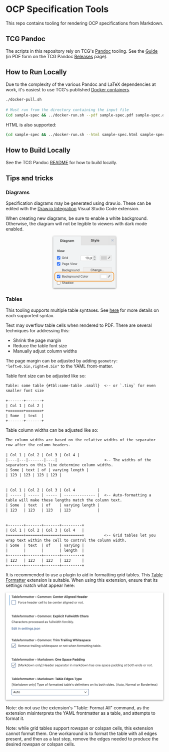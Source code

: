 # OCP Specification Tools

This repo contains tooling for rendering OCP specifications from Markdown.

## TCG Pandoc

The scripts in this repository rely on TCG's [Pandoc](https://github.com/TrustedComputingGroup/pandoc) tooling. See the [Guide](https://github.com/TrustedComputingGroup/pandoc/blob/main/guide.tcg) (in PDF form on the TCG Pandoc [Releases](https://github.com/TrustedComputingGroup/pandoc/releases) page).

## How to Run Locally

Due to the complexity of the various Pandoc and LaTeX dependencies at work,
it's easiest to use TCG's published [Docker containers](https://github.com/trustedcomputinggroup/pandoc/pkgs/container/pandoc).

```sh
./docker-pull.sh

# Must run from the directory containing the input file
(cd sample-spec && ../docker-run.sh --pdf sample-spec.pdf sample-spec.ocp)
```

HTML is also supported:

```sh
(cd sample-spec && ../docker-run.sh --html sample-spec.html sample-spec.ocp)
```

## How to Build Locally

See the TCG Pandoc [README](https://github.com/TrustedComputingGroup/pandoc/blob/main/README.md#how-to-build-locally) for how to build locally.

## Tips and tricks

### Diagrams

Specification diagrams may be generated using draw.io. These can be edited with the [Draw.io Integration](https://marketplace.visualstudio.com/items?itemName=hediet.vscode-drawio) Visual Studio Code extension.

When creating new diagrams, be sure to enable a white background. Otherwise, the diagram will not be legible to viewers with dark mode enabled.

<p align="center">
  <img src="./images/drawio_background.png" alt="draw.io background color" width="200px" style="box-shadow: 0px 2px 5px gray;" />
</p>

### Tables

This tooling supports multiple table syntaxes. See [here](https://pandoc.org/demo/example33/8.9-tables.html) for more details on each supported syntax.

Text may overflow table cells when rendered to PDF. There are several techniques for addressing this:

- Shrink the page margin
- Reduce the table font size
- Manually adjust column widths

The page margin can be adjusted by adding `geometry: "left=0.5in,right=0.5in"` to the YAML front-matter.

Table font size can be adjusted like so:

```
Table: some table {#tbl:some-table .small}  <-- or `.tiny` for even smaller font size

+-------+-------+
| Col 1 | Col 2 |
+=======+=======+
| Some  | text  |
+-------+-------+
```

Table column widths can be adjusted like so:

```
The column widths are based on the relative widths of the separator row after the column headers.

| Col 1 | Col 2 | Col 3 | Col 4 |
|----|---|-------|----|                     <-- The widths of the separators on this line determine column widths.
| Some | text | of | varying length |
| 123 | 123 | 123 | 123 |


| Col 1 | Col 2 | Col 3 | Col 4          |
| ----- | ----- | ----- | -------------- |  <-- Auto-formatting a table will make these lengths match the column text.
| Some  | text  | of    | varying length |
| 123   | 123   | 123   | 123            |


+-------+-------+-------+---------+
| Col 1 | Col 2 | Col 3 | Col 4   |
+=======+=======+=======+=========+         <-- Grid tables let you wrap text within the cell to control the column width.
| Some  | text  | of    | varying |
|       |       |       | length  |
+-------+-------+-------+---------+
| 123   | 123   | 123   | 123     |
+-------+-------+-------+---------+
```

It is recommended to use a plugin to aid in formatting grid tables. This [Table Formatter](https://marketplace.visualstudio.com/items?itemName=shuworks.vscode-table-formatter) extension is suitable. When using this extension, ensure that its settings match what appear here:

<p align="center">
  <img src="./images/table_formatter_settings.png" alt="Table formatter settings" width="600px" style="box-shadow: 0px 2px 5px gray;" />
</p>

Note: do not use the extension's "Table: Format All" command, as the extension misinterprets the YAML frontmatter as a table, and attempts to format it.

Note: while grid tables support rowspan or colspan cells, this extension cannot format them. One workaround is to format the table with all edges present, and then as a last step, remove the edges needed to produce the desired rowspan or colspan cells.
